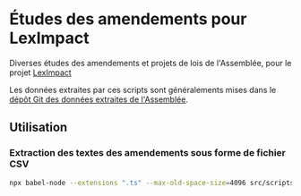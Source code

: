 # Études des amendements pour LexImpact

Diverses études des amendements et projets de lois de l'Assemblée, pour le projet [LexImpact](https://leximpact.an.fr/)

Les données extraites par ces scripts sont généralements mises dans le [dépôt Git des données extraites de l'Assemblée](https://github.com/leximpact/donnees-extraites-assemblee).

## Utilisation

### Extraction des textes des amendements sous forme de fichier CSV

```bash
npx babel-node --extensions ".ts" --max-old-space-size=4096 src/scripts/extraire_textes_amendements_nouveaux_articles_plfss_2020-2021.ts ../../tricoteuses/assemblee-data/ > ../donnees-extraites-assemblee/textes_amendements_nouveaux_articles_plfss_2020-2021.csv
```